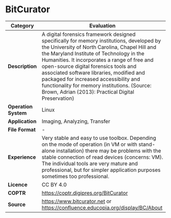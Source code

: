 # BitCurator

| Category | Evaluation |
| --- | --- |
| **Description**  | A digital forensics framework designed specifically for memory institutions, developed by the University of North Carolina, Chapel Hill and the Maryland Institute of Technology in the Humanities. It incorporates a range of free and open-source digital forensics tools and associated software libraries, modified and packaged for increased accessibility and functionality for memory institutions. (Source: Brown, Adrian (2013): Practical Digital Preservation) |
| **Operation System**  | Linux |
| **Application**  | Imaging, Analyzing, Transfer |
| **File Format** | - |
| **Experience** | Very stable and easy to use toolbox. Depending on the mode of operation (in VM or with stand-alone installation) there may be problems with the stable connection of read devices (concerns: VM). The individual tools are very mature and professional, but for simpler application purposes sometimes too professional. |
| **Licence** | CC BY 4.0 |
| **COPTR** | https://coptr.digipres.org/BitCurator |
| **Source** | https://www.bitcurator.net or https://confluence.educopia.org/display/BC/About |
